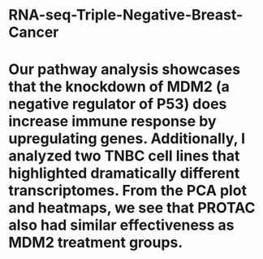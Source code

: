 # RNA-seq-Triple-Negative-Breast-Cancer
# Our pathway analysis showcases that the knockdown of MDM2 (a negative regulator of P53) does increase immune response by upregulating genes. Additionally, I analyzed two TNBC cell lines that highlighted dramatically different transcriptomes. From the PCA plot and heatmaps, we see that PROTAC also had similar effectiveness as MDM2 treatment groups.
